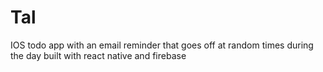 # Tal
IOS todo app with an email reminder that goes off at random times during the day built with react native and firebase
